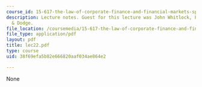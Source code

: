 ```yaml
---
course_id: 15-617-the-law-of-corporate-finance-and-financial-markets-spring-2004
description: Lecture notes. Guest for this lecture was John Whitlock, Partner, Palmer
  & Dodge.
file_location: /coursemedia/15-617-the-law-of-corporate-finance-and-financial-markets-spring-2004/38f69efa5b82e666820aaf034ae864e2_lec22.pdf
file_type: application/pdf
layout: pdf
title: lec22.pdf
type: course
uid: 38f69efa5b82e666820aaf034ae864e2

---
```

None